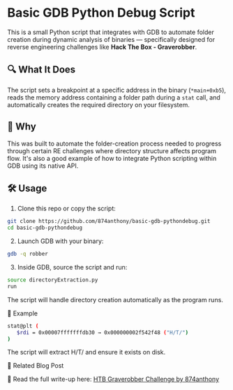 # Basic GDB Python Debug Script

This is a small Python script that integrates with GDB to automate folder creation during dynamic analysis of binaries — specifically designed for reverse engineering challenges like **Hack The Box - Graverobber**.

## 🔍 What It Does

The script sets a breakpoint at a specific address in the binary (`*main+0xb5`), reads the memory address containing a folder path during a `stat` call, and automatically creates the required directory on your filesystem.

## 🧠 Why

This was built to automate the folder-creation process needed to progress through certain RE challenges where directory structure affects program flow. It's also a good example of how to integrate Python scripting within GDB using its native API.

## 🛠️ Usage

1. Clone this repo or copy the script:

```bash
git clone https://github.com/874anthony/basic-gdb-pythondebug.git
cd basic-gdb-pythondebug
```

2. Launch GDB with your binary:

```bash
gdb -q robber
```

3. Inside GDB, source the script and run:

```bash
source directoryExtraction.py
run
```

The script will handle directory creation automatically as the program runs.

📁 Example

```bash
stat@plt (
   $rdi = 0x00007fffffffdb30 → 0x000000002f542f48 ("H/T/")
)
```

The script will extract H/T/ and ensure it exists on disk.

📎 Related Blog Post

📝 Read the full write-up here: [HTB Graverobber Challenge by 874anthony](https://www.874anthony.com/reversing-htb-challenge)